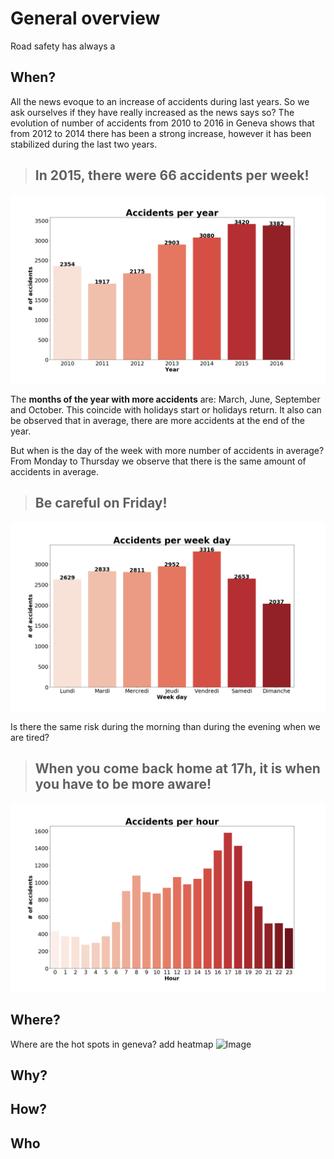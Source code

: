 # General overview
Road safety has always a

## When?
All the news evoque to an increase of accidents during last years. So we ask ourselves if they have really increased as the news says so? The evolution of number of accidents from 2010 to 2016 in Geneva shows that from 2012 to 2014 there has been a strong increase, however it has been stabilized during the last two years. 
> ## In 2015, there were 66 accidents per week!
![Image](../img/acc_year.png)


The **months of the year with more accidents** are: March, June, September and October. This coincide with holidays start or holidays return. It also can be observed that in average, there are more accidents at the end of the year.

But when is the day of the week with more number of accidents in average? From Monday to Thursday we observe that there is the same amount of accidents in average.
> ## **Be careful** on Friday!
![Image](../img/acc_weekday.png)


Is there the same risk during the morning than during the evening when we are tired? 
> ## When you come back home at 17h, it is when you have to be more aware!
![Image](../img/acc_hour.png)


## Where?
Where are the hot spots in geneva? 
add heatmap
![Image]()


## Why?


## How?


## Who
